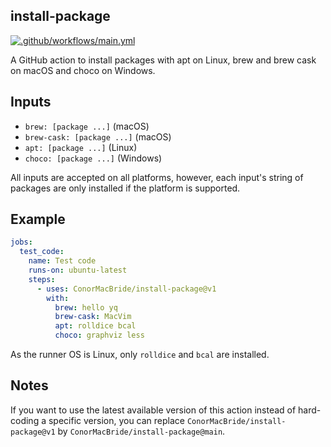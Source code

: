 ## install-package

[![.github/workflows/main.yml](https://github.com/ConorMacBride/install-package/actions/workflows/test_action.yml/badge.svg)](https://github.com/ConorMacBride/install-package/actions/workflows/test_action.yml)

A GitHub action to install packages with apt on Linux, brew and brew cask on macOS and choco on Windows.

## Inputs
- `brew: [package ...]` (macOS)
- `brew-cask: [package ...]` (macOS)
- `apt: [package ...]` (Linux)
- `choco: [package ...]` (Windows)
  
All inputs are accepted on all platforms, however, each input's string of packages are only installed if the platform is supported.

## Example

```yaml
jobs:
  test_code:
    name: Test code
    runs-on: ubuntu-latest
    steps:
      - uses: ConorMacBride/install-package@v1
        with:
          brew: hello yq
          brew-cask: MacVim
          apt: rolldice bcal
          choco: graphviz less
```

As the runner OS is Linux, only `rolldice` and `bcal` are installed.

## Notes

If you want to use the latest available version of this action instead
of hard-coding a specific version, you can replace
``ConorMacBride/install-package@v1`` by ``ConorMacBride/install-package@main``.
